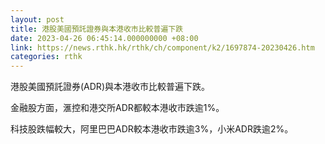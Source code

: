 ```yaml
---
layout: post
title: 港股美國預託證券與本港收市比較普遍下跌
date: 2023-04-26 06:45:14.000000000 +08:00
link: https://news.rthk.hk/rthk/ch/component/k2/1697874-20230426.htm
categories: rthk
---
```


港股美國預託證券(ADR)與本港收市比較普遍下跌。

金融股方面，滙控和港交所ADR都較本港收市跌逾1%。

科技股跌幅較大，阿里巴巴ADR較本港收市跌逾3%，小米ADR跌逾2%。
